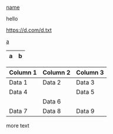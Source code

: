 [name](https://name.com)

hello

https://d.com/d.txt

[a](https://b.com/c.txt)


| a | b |
|---|---|


| Column 1 | Column 2 | Column 3 |
|----------|----------|----------|
| Data 1   | Data 2   | Data 3   |
| Data 4   |          | Data 5   |
|          | Data 6   |          |
| Data 7   | Data 8   | Data 9   |

more text